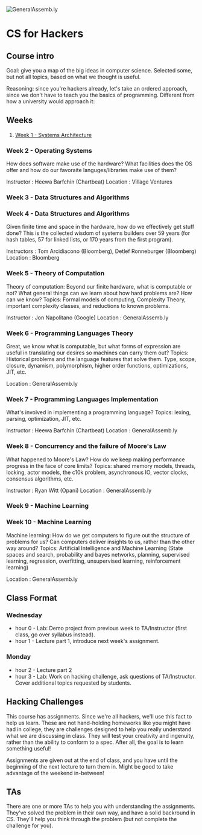![GeneralAssemb.ly](https://github.com/generalassembly/ga-ruby-on-rails-for-devs/raw/master/images/ga.png "GeneralAssemb.ly")


CS for Hackers
==============

## Course intro

Goal: give you a map of the big ideas in computer science.  Selected some, but
not all topics, based on what we thought is useful.

Reasoning: since you're hackers already, let's take an ordered approach, since
we don't have to teach you the basics of programming. Different from how a
university would approach it:

## Weeks

1. [Week 1 - Systems Architecture](https://github.com/generalassembly/cs-for-hackers/tree/master/week-01)

### Week 2 - Operating Systems

How does software make use of the hardware? What facilities does the OS offer
and how do our favoraite languges/libraries make use of them?

Instructor
:   Heewa Barfchin (Chartbeat)
Location
:   Village Ventures

### Week 3 - Data Structures and Algorithms 
### Week 4 - Data Structures and Algorithms

Given finite time and space in the hardware, how do we effectively get stuff
done? This is the collected wisdom of systems builders over 59 years (for hash
tables, 57 for linked lists, or 170 years from the first program).

Instructors
:   Tom Arcidiacono (Bloomberg), Detlef Ronneburger (Bloomberg)
Location
:   Bloomberg

### Week 5 - Theory of Computation

Theory of computation: Beyond our finite hardware, what is computable or not?
What general things can we learn about how hard problems are? How can we know?
Topics: Formal models of computing, Complexity Theory, important complexity
classes, and reductions to known problems. 

Instructor
:   Jon Napolitano (Google)
Location
:   GeneralAssemb.ly

### Week 6 - Programming Languages Theory

Great, we know what is computable, but what forms of expression are useful in
translating our desires so machines can carry them out? Topics: Historical
problems and the language features that solve them. Type, scope, closure,
dynamism, polymorphism, higher order functions, optimizations, JIT, etc.

Location
:   GeneralAssemb.ly

 
### Week 7 - Programming Languages Implementation

What's involved in implementing a programming language? Topics: lexing,
parsing, optimization, JIT, etc.

Instructor
:   Heewa Barfchin (Chartbeat)
Location
:   GeneralAssemb.ly

### Week 8 - Concurrency and the failure of Moore's Law

What happened to Moore's Law? How do we keep making performance progress in the
face of core limits? Topics: shared memory models, threads, locking, actor
models, the c10k problem, asynchronous IO, vector clocks, consensus algorithms,
etc.

Instructor
:    Ryan Witt (Opani)
Location
:    GeneralAssemb.ly


### Week 9 - Machine Learning 
### Week 10 - Machine Learning

Machine learning: How do we get computers to figure out the structure of
problems for us? Can computers deliver insights to us, rather than the other
way around?  Topics: Artificial Intelligence and Machine Learning (State spaces
and search, probability and bayes networks, planning, supervised learning,
regression, overfitting, unsupervised learning, reinforcement learning)

Location
:    GeneralAssemb.ly


## Class Format

### Wednesday
- hour 0 - Lab: Demo project from previous week to TA/Instructor (first class,
  go over syllabus instead).
- hour 1 - Lecture part 1, introduce next week's assignment.

### Monday
- hour 2 - Lecture part 2
- hour 3 - Lab: Work on hacking challenge, ask questions of TA/Instructor.
  Cover additional topics requested by students.

## Hacking Challenges

This course has assignments. Since we're all hackers, we'll use this fact to
help us learn. These are not hand-holding homeworks like you might have had in
college, they are challenges designed to help you really understand what we are
discussing in class. They will test your creativity and ingenuity, rather than
the ability to conform to a spec.  After all, the goal is to learn something
useful!

Assignments are given out at the end of class, and you have until the beginning
of the next lecture to turn them in.  Might be good to take advantage of the
weekend in-between!

## TAs

There are one or more TAs to help you with understanding the assignments.
They've solved the problem in their own way, and have a solid backround in CS.
They'll help you think through the problem (but not complete the challenge for
you).
